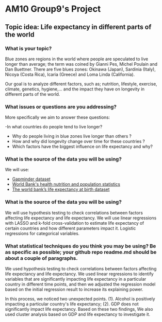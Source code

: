 # AM10 Group9's Project

## Topic idea: Life expectancy in different parts of the world 


### What is your topic? 

Blue zones are regions in the world where people are speculated to live longer than average; the term was coined by Gianni Pes, Michel Poulain and Dan Buettner. There are five blues zones: Okinawa (Japan), Sardinia (Italy), Nicoya (Costa Rica), Icaria (Greece) and Loma Linda (California). 


Our goal is to analyze different factors, such as; nutrition, lifestyle, exercise, climate, genetics, hygiene,... and the impact they have on longevity in different parts of the world. 


### What issues or questions are you addressing? 

More specifically we aim to answer these questions: 

-In what countries do people tend to live longer?
- Why do people living in blue zones live longer than others ? 
- How and why did longevity change over time for these countries ? 
- Which factors have the biggest influence on life expectancy and why?


### What is the source of the data you will be using? 
We will use: 
- [Gapminder dataset](https://www.gapminder.org/data/)
- [World Bank's health nutrition and population statistics](https://databank.worldbank.org/source/health-nutrition-and-population-statistics)
- [The world bank’s life expectancy at birth dataset](https://data.worldbank.org/indicator/SP.DYN.LE00.IN)


### What is the source of the data you will be using? 
We will use hypothesis testing to check correlations between factors affecting life expectancy and life expectancy. We will use linear regressions with LASSO and k-fold cross-validation to estimate life expectancy of certain countries and how different parameters impact it. Logistic regressions for categorical variables. 


### What statistical techniques do you think you may be using? Be as specific as possible; your github repo readme.md should be about a couple of paragraphs.

We used hypothesis testing to check correlations between factors affecting life expectancy and life expectancy. We used linear regressions to identify  variables that are significantly impacting life expectancy in a particular country in different time points, and then we adjusted the regression model based on the initial regression result to increase its explaining power. 

In this process, we noticed two unexpected points. (1). Alcohol is positively impacting a particular country's life expectancy; (2). GDP does not significantly impact life expectancy. Based on these two findings, We also used cluster analysis based on GDP and life expectancy to investigate it.


